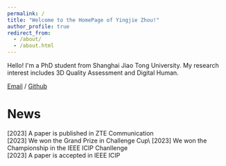 ```yaml
---
permalink: /
title: "Welcome to the HomePage of Yingjie Zhou!"
author_profile: true
redirect_from: 
  - /about/
  - /about.html
---
```


Hello! I'm a PhD student from Shanghai Jiao Tong University. My research interest includes 3D Quality Assessment and Digital Human.

[Email](zyj2000@sjtu.edu.cn) / [Github](https://github.com/zyj-2000) 

News
======
[2023] A paper is published in ZTE Communication\
[2023] We won the Grand Prize in Challenge Cup\ 
[2023] We won the Championship in the IEEE ICIP Chanllenge\
[2023] A paper is accepted in IEEE ICIP
